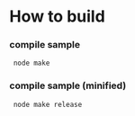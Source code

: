 # How to build #

### compile sample
`` node make``

### compile sample (minified)
`` node make release``